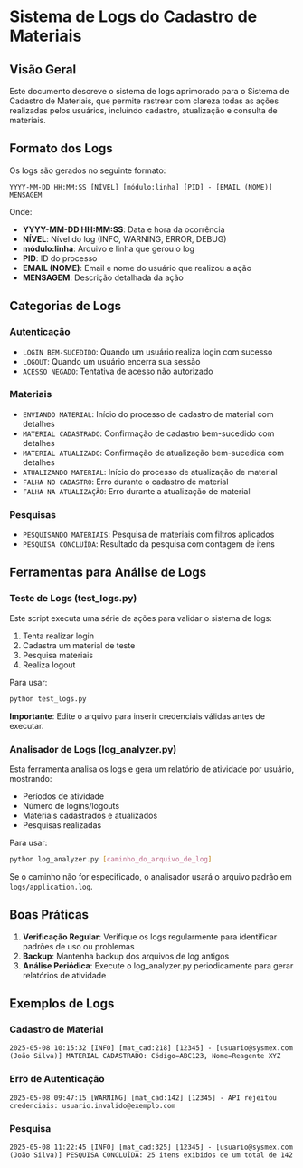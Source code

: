 # Sistema de Logs do Cadastro de Materiais

## Visão Geral

Este documento descreve o sistema de logs aprimorado para o Sistema de Cadastro de Materiais, que permite rastrear com clareza todas as ações realizadas pelos usuários, incluindo cadastro, atualização e consulta de materiais.

## Formato dos Logs

Os logs são gerados no seguinte formato:

```
YYYY-MM-DD HH:MM:SS [NÍVEL] [módulo:linha] [PID] - [EMAIL (NOME)] MENSAGEM
```

Onde:
- **YYYY-MM-DD HH:MM:SS**: Data e hora da ocorrência
- **NÍVEL**: Nível do log (INFO, WARNING, ERROR, DEBUG)
- **módulo:linha**: Arquivo e linha que gerou o log
- **PID**: ID do processo
- **EMAIL (NOME)**: Email e nome do usuário que realizou a ação
- **MENSAGEM**: Descrição detalhada da ação

## Categorias de Logs

### Autenticação
- `LOGIN BEM-SUCEDIDO`: Quando um usuário realiza login com sucesso
- `LOGOUT`: Quando um usuário encerra sua sessão
- `ACESSO NEGADO`: Tentativa de acesso não autorizado

### Materiais
- `ENVIANDO MATERIAL`: Início do processo de cadastro de material com detalhes
- `MATERIAL CADASTRADO`: Confirmação de cadastro bem-sucedido com detalhes
- `MATERIAL ATUALIZADO`: Confirmação de atualização bem-sucedida com detalhes
- `ATUALIZANDO MATERIAL`: Início do processo de atualização de material
- `FALHA NO CADASTRO`: Erro durante o cadastro de material
- `FALHA NA ATUALIZAÇÃO`: Erro durante a atualização de material

### Pesquisas
- `PESQUISANDO MATERIAIS`: Pesquisa de materiais com filtros aplicados
- `PESQUISA CONCLUÍDA`: Resultado da pesquisa com contagem de itens

## Ferramentas para Análise de Logs

### Teste de Logs (test_logs.py)

Este script executa uma série de ações para validar o sistema de logs:
1. Tenta realizar login
2. Cadastra um material de teste
3. Pesquisa materiais
4. Realiza logout

Para usar:
```bash
python test_logs.py
```

**Importante**: Edite o arquivo para inserir credenciais válidas antes de executar.

### Analisador de Logs (log_analyzer.py)

Esta ferramenta analisa os logs e gera um relatório de atividade por usuário, mostrando:
- Períodos de atividade
- Número de logins/logouts
- Materiais cadastrados e atualizados
- Pesquisas realizadas

Para usar:
```bash
python log_analyzer.py [caminho_do_arquivo_de_log]
```

Se o caminho não for especificado, o analisador usará o arquivo padrão em `logs/application.log`.

## Boas Práticas

1. **Verificação Regular**: Verifique os logs regularmente para identificar padrões de uso ou problemas
2. **Backup**: Mantenha backup dos arquivos de log antigos
3. **Análise Periódica**: Execute o log_analyzer.py periodicamente para gerar relatórios de atividade

## Exemplos de Logs

### Cadastro de Material
```
2025-05-08 10:15:32 [INFO] [mat_cad:218] [12345] - [usuario@sysmex.com (João Silva)] MATERIAL CADASTRADO: Código=ABC123, Nome=Reagente XYZ
```

### Erro de Autenticação
```
2025-05-08 09:47:15 [WARNING] [mat_cad:142] [12345] - API rejeitou credenciais: usuario.invalido@exemplo.com
```

### Pesquisa
```
2025-05-08 11:22:45 [INFO] [mat_cad:325] [12345] - [usuario@sysmex.com (João Silva)] PESQUISA CONCLUÍDA: 25 itens exibidos de um total de 142
```
